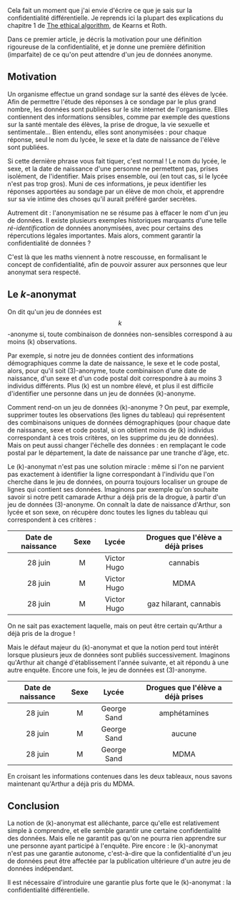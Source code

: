 
Cela fait un moment que j'ai envie d'écrire ce que je sais sur la confidentialité différentielle. Je reprends ici la plupart des explications du chapitre 1 de [The ethical algorithm](https://global.oup.com/academic/product/the-ethical-algorithm-9780190948207?cc=us&lang=en&), de Kearns et Roth.

Dans ce premier article, je décris la motivation pour une définition rigoureuse de la confidentialité, et je donne une première définition (imparfaite) de ce qu'on peut attendre d'un jeu de données anonyme.

## Motivation

Un organisme effectue un grand sondage sur la santé des élèves de lycée. Afin de permettre l'étude des réponses à ce sondage par le plus grand nombre, les données sont publiées sur le site internet de l'organisme. Elles contiennent des informations sensibles, comme par exemple des questions sur la santé mentale des élèves, la prise de drogue, la vie sexuelle et sentimentale... Bien entendu, elles sont anonymisées : pour chaque réponse, seul le nom du lycée, le sexe et la date de naissance de l'élève sont publiées.

Si cette dernière phrase vous fait tiquer, c'est normal ! Le nom du lycée, le sexe, et la date de naissance d'une personne ne permettent pas, prises isolément, de l'identifier. Mais prises ensemble, oui (en tout cas, si le lycée n'est pas trop gros). Muni de ces informations, je peux identifier les réponses apportées au sondage par un élève de mon choix, et apprendre sur sa vie intime des choses qu'il aurait préféré garder secrètes. 

Autrement dit : l'anonymisation ne se résume pas à effacer le nom d'un jeu de données. Il existe plusieurs exemples historiques marquants d'une telle _ré-identification_ de données anonymisées, avec pour certains des répercutions légales importantes. Mais alors, comment garantir la confidentialité de données ?

C'est là que les maths viennent à notre rescousse, en formalisant le concept de confidentialité, afin de pouvoir assurer aux personnes que leur anonymat sera respecté.

## Le $k$-anonymat

On dit qu'un jeu de données est $$k$$-anonyme si, toute combinaison de données non-sensibles correspond à au moins \(k\) observations.

Par exemple, si notre jeu de données contient des informations démographiques comme la date de naissance, le sexe et le code postal, alors, pour qu'il soit \(3\)-anonyme, toute combinaison d'une date de naissance, d'un sexe et d'un code postal doit correspondre à au moins 3 individus différents.
Plus \(k\) est un nombre élevé, et plus il est difficile d'identifier une personne dans un jeu de données \(k\)-anonyme.

Comment rend-on un jeu de données \(k\)-anonyme ? On peut, par exemple, supprimer toutes les observations (les lignes du tableau) qui représentent des combinaisons uniques de données démographiques (pour chaque date de naissance, sexe et code postal, si on obtient moins de \(k\) individus correspondant à ces trois critères, on les supprime du jeu de données). Mais on peut aussi changer l'échelle des données : en remplaçant le code postal par le département, la date de naissance par une tranche d'âge, etc.

Le \(k\)-anonymat n'est pas une solution miracle : même si l'on ne parvient pas exactement à identifier la ligne correspondant à l'individu que l'on cherche dans le jeu de données, on pourra toujours localiser un groupe de lignes qui contient ses données.  Imaginons par exemple qu'on souhaite savoir si notre petit camarade Arthur a déjà pris de la drogue, à partir d'un jeu de données \(3\)-anonyme. On connaît la date de naissance d'Arthur, son lycée et son sexe, on récupère donc toutes les lignes du tableau qui correspondent à ces critères :

| Date de naissance | Sexe | Lycée       |  Drogues que l'élève a déjà prises |
|:-----------------:|:----:|:-----------:|:----------------------------------:|
| 28 juin           | M    | Victor Hugo | cannabis                           |
| 28 juin           | M    | Victor Hugo | MDMA                               |
| 28 juin           | M    | Victor Hugo | gaz hilarant, cannabis             |

On ne sait pas exactement laquelle, mais on peut être certain qu'Arthur a déjà pris de la drogue !

Mais le défaut majeur du \(k\)-anonymat et que la notion perd tout intérêt lorsque plusieurs jeux de données sont publiés successivement. Imaginons qu'Arthur ait changé d'établissement l'année suivante, et ait répondu à une autre enquête. Encore une fois, le jeu de données est \(3\)-anonyme.

| Date de naissance | Sexe | Lycée       |  Drogues que l'élève a déjà prises |
|:-----------------:|:----:|:-----------:|:----------------------------------:|
| 28 juin           | M    | George Sand | amphétamines                       |
| 28 juin           | M    | George Sand | aucune                             |
| 28 juin           | M    | George Sand | MDMA                               |

En croisant les informations contenues dans les deux tableaux, nous savons maintenant qu'Arthur a déjà pris du MDMA. 

## Conclusion

La notion de \(k\)-anonymat est alléchante, parce qu'elle est relativement simple à comprendre, et elle semble garantir une certaine confidentialité des données. Mais elle ne garantit pas qu'on ne pourra rien apprendre sur une personne ayant participé à l'enquête. Pire encore : le \(k\)-anonymat n'est pas une garantie autonome, c'est-à-dire que la confidentialité d'un jeu de données peut être affectée par la publication ultérieure d'un autre jeu de données indépendant.

Il est nécessaire d'introduire une garantie plus forte que le \(k\)-anonymat : la confidentialité différentielle.
